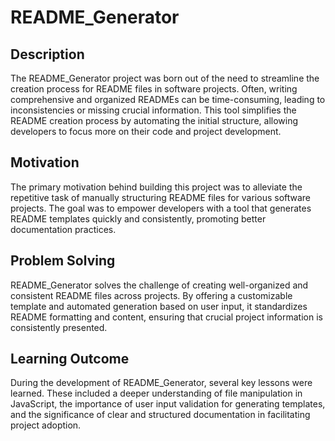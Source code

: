 # README_Generator
## Description
The README_Generator project was born out of the need to streamline the creation process for README files in software projects. Often, writing comprehensive and organized READMEs can be time-consuming, leading to inconsistencies or missing crucial information. This tool simplifies the README creation process by automating the initial structure, allowing developers to focus more on their code and project development.

## Motivation
The primary motivation behind building this project was to alleviate the repetitive task of manually structuring README files for various software projects. The goal was to empower developers with a tool that generates README templates quickly and consistently, promoting better documentation practices.

## Problem Solving
README_Generator solves the challenge of creating well-organized and consistent README files across projects. By offering a customizable template and automated generation based on user input, it standardizes README formatting and content, ensuring that crucial project information is consistently presented.

## Learning Outcome
During the development of README_Generator, several key lessons were learned. These included a deeper understanding of file manipulation in JavaScript, the importance of user input validation for generating templates, and the significance of clear and structured documentation in facilitating project adoption.

